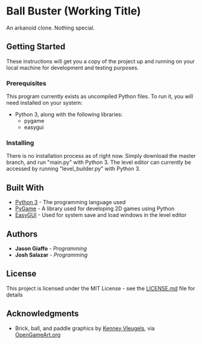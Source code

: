 # Ball Buster (Working Title)
An arkanoid clone. Nothing special.

## Getting Started
These instructions will get you a copy of the project up and running on your local machine for development and testing purposes.

### Prerequisites
This program currently exists as uncompiled Python files. To run it, you will need installed on your system:
* Python 3, along with the following libraries:
  * pygame
  * easygui

### Installing
There is no installation process as of right now. Simply download the master branch, and run "main.py" with Python 3. The level editor can currently be accessed by running "level_builder.py" with Python 3.

## Built With
* [Python 3](https://www.python.org/) - The programming language used
* [PyGame](https://www.pygame.org/) - A library used for developing 2D games using Python
* [EasyGUI](http://easygui.sourceforge.net/) - Used for system save and load windows in the level editor

## Authors
* **Jason Giaffo** - *Programming*
* **Josh Salazar** - *Programming*

## License
This project is licensed under the MIT License - see the [LICENSE.md](LICENSE.md) file for details

## Acknowledgments
* Brick, ball, and paddle graphics by [Kenney Vleugels](www.kenney.nl), via [OpenGameArt.org](https://opengameart.org/content/puzzle-game-art)
